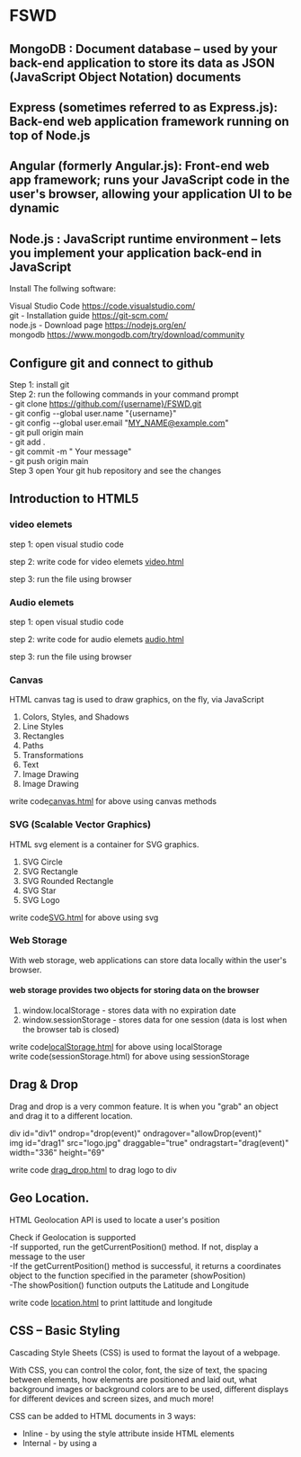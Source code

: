 
# FSWD

## MongoDB : Document database – used by your back-end application to store its data as JSON (JavaScript Object Notation) documents
## Express (sometimes referred to as Express.js): Back-end web application framework running on top of Node.js
## Angular (formerly Angular.js): Front-end web app framework; runs your JavaScript code in the user's browser, allowing your application UI to be dynamic
## Node.js : JavaScript runtime environment – lets you implement your application back-end in JavaScript

Install The follwing software: <br/>

Visual Studio Code https://code.visualstudio.com/ <br>
git - Installation guide https://git-scm.com/ <br/>
node.js - Download page https://nodejs.org/en/ <br/>
mongodb https://www.mongodb.com/try/download/community <br/>

## Configure git and connect to github
Step 1: install git <br>
Step 2: run the following commands in your command prompt<br>
       - git clone https://github.com/{username}/FSWD.git <br>
       - git config --global user.name "{username}" <br>
       - git config --global user.email "MY_NAME@example.com" <br>
       - git pull origin main <br>
       - git add . <br>
       - git commit -m " Your message" <br>
       - git push origin main<br>
Step 3 open Your git hub repository and see the changes


## Introduction to HTML5 
### video elemets

step 1: open visual studio code <br> 

step 2: write code for video elemets  [video.html](https://github.com/nagarajuthandu/FSWD/blob/main/video.html) <br>

step 3: run the file using browser <br>

### Audio elemets

step 1: open visual studio code <br> 

step 2: write code for audio elemets  [audio.html](https://github.com/nagarajuthandu/FSWD/blob/main/audio.html) <br>

step 3: run the file using browser <br>

### Canvas

HTML canvas tag is used to draw graphics, on the fly, via JavaScript <br>
1. Colors, Styles, and Shadows
2. Line Styles
3. Rectangles
4. Paths
5. Transformations
6. Text
7. Image Drawing
8. Image Drawing

write code[canvas.html](https://github.com/nagarajuthandu/FSWD/blob/main/canvas.html) for above using canvas methods 

### SVG (Scalable Vector Graphics)

HTML svg element is a container for SVG graphics.
1. SVG Circle
2. SVG Rectangle
3. SVG Rounded Rectangle
4. SVG Star
5. SVG Logo

 write code[SVG.html](https://github.com/nagarajuthandu/FSWD/blob/main/SVG.html) for above using svg 
 
 ### Web Storage
 
 With web storage, web applications can store data locally within the user's browser.<br>
#### web storage provides two objects for storing data on the browser

1. window.localStorage - stores data with no expiration date
2. window.sessionStorage - stores data for one session (data is lost when the browser tab is closed)

write code[localStorage.html](https://github.com/nagarajuthandu/FSWD/blob/main/localStorage.html) for above using localStorage <br>
write code(sessionStorage.html) for above using sessionStorage

## Drag & Drop

Drag and drop is a very common feature. It is when you "grab" an object and drag it to a different location.

div id="div1" ondrop="drop(event)" ondragover="allowDrop(event)" <br>
img id="drag1" src="logo.jpg" draggable="true" ondragstart="drag(event)" width="336" height="69" <br>

write code [drag_drop.html](https://github.com/nagarajuthandu/FSWD/blob/main/drag_drop.html) to drag logo to div <br>

## Geo Location.
HTML Geolocation API is used to locate a user's position <br>

Check if Geolocation is supported <br>
-If supported, run the getCurrentPosition() method. If not, display a message to the user <br>
-If the getCurrentPosition() method is successful, it returns a coordinates object to the function specified in the parameter (showPosition)<br>
-The showPosition() function outputs the Latitude and Longitude<br>

write code [location.html](https://github.com/nagarajuthandu/FSWD/blob/main/location.html) to print lattitude and longitude <br>

## CSS – Basic Styling
 Cascading Style Sheets (CSS) is used to format the layout of a webpage. <br>
 
 With CSS, you can control the color, font, the size of text, the spacing between elements, how elements are positioned and laid out, what background images or background colors are to be used, different displays for different devices and screen sizes, and much more! <br>
 
 CSS can be added to HTML documents in 3 ways: <br>

* Inline - by using the style attribute inside HTML elements <br>
* Internal - by using a <style> element in the <head> section <br>
* External - by using a <link> element to link to an external CSS file <br>

create [styles.css]() to move a car / Progress bar <br>
       
## Bootstrap
       * Bootstrap is a free front-end framework for faster and easier web development
       * Bootstrap includes HTML and CSS based design templates for typography, forms, buttons, tables, navigation, modals, image carousels and many other, as well as optional JavaScript plugins
       * Bootstrap also gives you the ability to easily create responsive designs
       
## Downloading Bootstrap
       
       * download and host Bootstrap yourself, go to https://getbootstrap.com 

       


